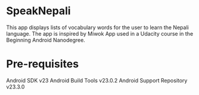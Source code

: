 # SpeakNepali
This app displays lists of vocabulary words for the user to learn the Nepali language. 
The app is inspired by Miwok App used in a Udacity course in the Beginning Android Nanodegree.

# Pre-requisites
Android SDK v23
Android Build Tools v23.0.2
Android Support Repository v23.3.0
